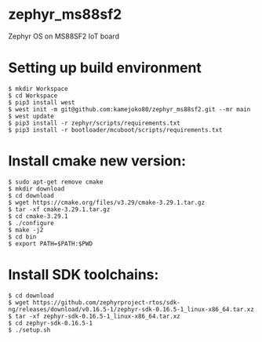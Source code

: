 # zephyr_ms88sf2
Zephyr OS on MS88SF2 IoT board

# Setting up build environment

```
$ mkdir Workspace
$ cd Workspace
$ pip3 install west
$ west init -m git@github.com:kamejoko80/zephyr_ms88sf2.git --mr main
$ west update
$ pip3 install -r zephyr/scripts/requirements.txt
$ pip3 install -r bootloader/mcuboot/scripts/requirements.txt
```
# Install cmake new version:

```
$ sudo apt-get remove cmake
$ mkdir download
$ cd download
$ wget https://cmake.org/files/v3.29/cmake-3.29.1.tar.gz
$ tar -xf cmake-3.29.1.tar.gz
$ cd cmake-3.29.1
$ ./configure
$ make -j2
$ cd bin
$ export PATH=$PATH:$PWD
```
# Install SDK toolchains:

```
$ cd download
$ wget https://github.com/zephyrproject-rtos/sdk-ng/releases/download/v0.16.5-1/zephyr-sdk-0.16.5-1_linux-x86_64.tar.xz
$ tar -xf zephyr-sdk-0.16.5-1_linux-x86_64.tar.xz
$ cd zephyr-sdk-0.16.5-1
$ ./setup.sh
```
